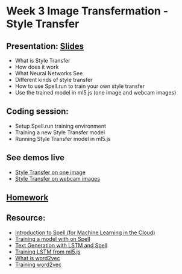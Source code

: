 # Week 3 Image Transfermation - Style Transfer

## Presentation: [Slides](https://docs.google.com/presentation/d/1QJumvGwCzErFJFva2LnqNLUmIDp_uz83fPWC6iCR3l0/edit?usp=sharing)
- What is Style Transfer
- How does it work
- What Neural Networks See
- Different kinds of style transfer
- How to use Spell.run to train your own style transfer
- Use the trained model in ml5.js (one image and webcam images)

## Coding session:
- Setup Spell.run training environment
- Training a new Style Transfer model
- Running Style Transfer model in ml5.js

## See demos live
- [Style Transfer on one image](https://yining1023.github.io/machine-learning-for-the-web/week3-styleTransfer/styleTransfer-ml5/StyleTransfer_Image/)
- [Style Transfer on webcam images](https://yining1023.github.io/machine-learning-for-the-web/week3-styleTransfer/styleTransfer-ml5/StyleTransfer_Video/)

## [Homework](https://github.com/yining1023/machine-learning-for-the-web/wiki/Week-3)

## Resource:
- [Introduction to Spell (for Machine Learning in the Cloud)](https://youtu.be/ggBOAPtFjYU)
- [Training a model with on Spell](https://youtu.be/STHRNIJc-vI)
- [Text Generation with LSTM and Spell](https://youtu.be/xfuVcfwtEyw)
- [Training LSTM from ml5.js](https://github.com/ml5js/training-lstm)
- [What is word2vec](https://youtu.be/LSS_bos_TPI?list=PLRqwX-V7Uu6aQ0oh9nH8c6U1j9gCg-GdF)
- [Training word2vec](https://github.com/ml5js/training-word2vec)
